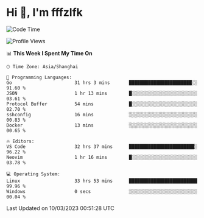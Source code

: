 # Hi 👋, I'm fffzlfk

<!--START_SECTION:waka-->
![Code Time](http://img.shields.io/badge/Code%20Time-105%20hrs%206%20mins-blue)

![Profile Views](http://img.shields.io/badge/Profile%20Views-0-blue)

📊 **This Week I Spent My Time On** 

```text
🕑︎ Time Zone: Asia/Shanghai

💬 Programming Languages: 
Go                       31 hrs 3 mins       ███████████████████████░░   91.60 % 
JSON                     1 hr 13 mins        █░░░░░░░░░░░░░░░░░░░░░░░░   03.61 % 
Protocol Buffer          54 mins             █░░░░░░░░░░░░░░░░░░░░░░░░   02.70 % 
sshconfig                16 mins             ░░░░░░░░░░░░░░░░░░░░░░░░░   00.83 % 
Docker                   13 mins             ░░░░░░░░░░░░░░░░░░░░░░░░░   00.65 % 

🔥 Editors: 
VS Code                  32 hrs 37 mins      ████████████████████████░   96.22 % 
Neovim                   1 hr 16 mins        █░░░░░░░░░░░░░░░░░░░░░░░░   03.78 % 

💻 Operating System: 
Linux                    33 hrs 53 mins      █████████████████████████   99.96 % 
Windows                  0 secs              ░░░░░░░░░░░░░░░░░░░░░░░░░   00.04 % 
```


 Last Updated on 10/03/2023 00:51:28 UTC
<!--END_SECTION:waka-->
